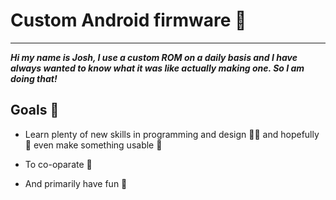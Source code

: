 # Custom Android firmware :robot:

---

***Hi my name is Josh, I use a custom ROM on a daily basis and I have always wanted to know what it was like actually making one. So I am doing that!***

## Goals :football:

- Learn plenty of new skills in programming and design :man_technologist: and hopefully :crossed_fingers: even make something usable :iphone:

- To co-oparate :handshake:

- And primarily have fun :partying_face:






